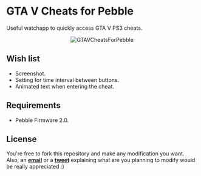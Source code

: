 GTA V Cheats for Pebble
===================

Useful watchapp to quickly access GTA V PS3 cheats.

<p align="center">
	<img src="https://raw.github.com/Dromaguirre/GTAVCheatsForPebble/images/1.png" alt="GTAVCheatsForPebble" title="GTAVCheatsForPebble" />
</p>

## Wish list

- Screenshot.
- Setting for time interval between buttons.
- Animated text when entering the cheat.

## Requirements

- Pebble Firmware 2.0.

## License

You're free to fork this repository and make any modification you want. Also, an [**email**](mailto:dromaguirre@gmail.com) or a [**tweet**](http://twitter.com/Dromaguirre) explaining what are you planning to modify would be really appreciated :)